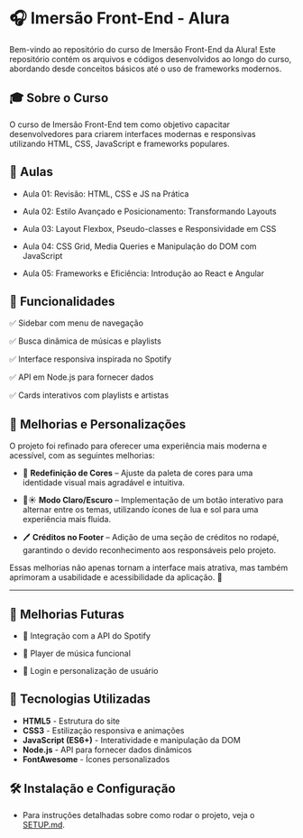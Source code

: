 # 🎧 Imersão Front-End - Alura

Bem-vindo ao repositório do curso de Imersão Front-End da Alura! Este repositório contém os arquivos e códigos desenvolvidos ao longo do curso, abordando desde conceitos básicos até o uso de frameworks modernos.


## 🎓 Sobre o Curso

O curso de Imersão Front-End tem como objetivo capacitar desenvolvedores para criarem interfaces modernas e responsivas utilizando HTML, CSS, JavaScript e frameworks populares.


## 📗 Aulas

* Aula 01: Revisão: HTML, CSS e JS na Prática

* Aula 02: Estilo Avançado e Posicionamento: Transformando Layouts

* Aula 03: Layout Flexbox, Pseudo-classes e Responsividade em CSS

* Aula 04: CSS Grid, Media Queries e Manipulação do DOM com JavaScript

* Aula 05: Frameworks e Eficiência: Introdução ao React e Angular


## 🎯 Funcionalidades

✅ Sidebar com menu de navegação

✅ Busca dinâmica de músicas e playlists

✅ Interface responsiva inspirada no Spotify

✅ API em Node.js para fornecer dados

✅ Cards interativos com playlists e artistas


## 🎨 **Melhorias e Personalizações**  

O projeto foi refinado para oferecer uma experiência mais moderna e acessível, com as seguintes melhorias:  

- 🎨 **Redefinição de Cores** – Ajuste da paleta de cores para uma identidade visual mais agradável e intuitiva.  

- 🌙☀️ **Modo Claro/Escuro** – Implementação de um botão interativo para alternar entre os temas, utilizando ícones de lua e sol para uma experiência mais fluida.  

- 🖊️ **Créditos no Footer** – Adição de uma seção de créditos no rodapé, garantindo o devido reconhecimento aos responsáveis pelo projeto.  

Essas melhorias não apenas tornam a interface mais atrativa, mas também aprimoram a usabilidade e acessibilidade da aplicação. 🚀  

---

## 🌟 Melhorias Futuras

- 🔹 Integração com a API do Spotify

- 🔹 Player de música funcional

- 🔹 Login e personalização de usuário


## 🌟 Tecnologias Utilizadas

- **HTML5** - Estrutura do site
- **CSS3** - Estilização responsiva e animações
- **JavaScript (ES6+)** - Interatividade e manipulação da DOM
- **Node.js** - API para fornecer dados dinâmicos
- **FontAwesome** - Ícones personalizados


## 🛠 **Instalação e Configuração**  

- Para instruções detalhadas sobre como rodar o projeto, veja o [SETUP.md](SETUP.md).

